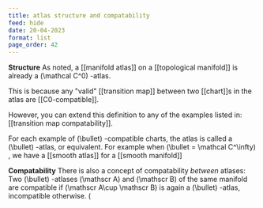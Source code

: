 ```yaml
---
title: atlas structure and compatability
feed: hide
date: 20-04-2023
format: list
page_order: 42
---
```



**Structure**
As noted, a [[manifold atlas]] on a [[topological manifold]] is already a  \(\mathcal C^0\) -atlas.

This is because any "valid" [[transition map]] between two [[chart]]s in the atlas are [[C0-compatible]].

However, you can extend this definition to any of the examples listed in: [[transition map compatability]]. 

For each example of  \(\bullet\) -compatible charts, the atlas is called a  \(\bullet\) -atlas, or equivalent.
For example when  \(\bullet = \mathcal C^\infty\) , we have a [[smooth atlas]] for a [[smooth manifold]]

**Compatability**
There is also a concept of compatability *between* atlases: Two  \(\bullet\) -atlases  \(\mathscr A\)  and  \(\mathscr B\)  of the same manifold are compatible if  \(\mathscr A\cup \mathscr B\)  is again a  \(\bullet\) -atlas, incompatible otherwise. \(